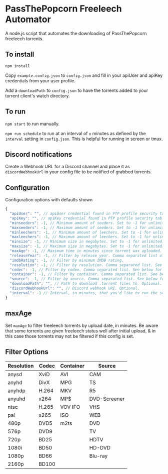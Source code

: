 # PassThePopcorn Freeleech Automator

A node.js script that automates the downloading of PassThePopcorn freeleech torrents.

## To install

`npm install`

Copy `example.config.json` to `config.json` and fill in your apiUser and apiKey credentials from your user profile.

Add a `downloadPath` to `config.json` to have the torrents added to your torrent client's watch directory.

## To run

`npm start` to run manually.

`npm run schedule` to run at an interval of `x` minutes as defined by the `interval` setting in `config.json`. This is helpful for running in screen or tmux.

## Discord notifications

Create a Webhook URL for a Discord channel and place it as `discordWebhookUrl` in your config file to be notified of grabbed torrents.

## Configuration

Configuration options with defaults shown

```javascript
{
  "apiUser": "", // apiUser credential found in PTP profile security tab.
  "apiKey": "", // apiKey credential found in PTP profile security tab.
  "minseeders": -1, // Minimum amount of seeders. Set to -1 for unlimited.
  "maxseeders": -1, // Maximum amount of seeders. Set to -1 for unlimited.
  "minleechers": -1, // Minimum amount of leechers. Set to -1 for unlimited.
  "maxleechers": -1, // Maximum amount of leechers. Set to -1 for unlimited.
  "minsize": -1, // Minimum size in megabytes. Set to -1 for unlimited.
  "maxsize": -1, // Maximum size in megabytes. Set to -1 for unlimited.
  "maxAge": -1, // Maximum time in minutes since torrent was uploaded. See below note.
  "releaseYear": -1, // Filter by release year. Comma separated list of years.
  "imdbRating": -1, // Filter by minimum IMDB rating.
  "resolution": -1, // Filter by resolution. Comma separated list. See below for possible values.
  "codec": -1, // Filter by codex. Comma separated list. See below for possible values.
  "container": -1, // Filter by container. Comma separated list. See below for possible values.
  "source": -1, // Filter by source. Comma separated list. See below for possible values.
  "downloadPath": "", // Path to download .torrent files to. Optional.
  "discordWebhookUrl": "", // Discord webhook URI. Optional.
  "interval": -1 // Interval, in minutes, that you'd like to run the script at. 
}
```

## maxAge

Set `maxAge` to filter freeleech torrents by upload date, in minutes. Be aware that some torrents are given freeleech status well after initial upload, & in this case those torrents may not be filtered if this config is set.

## Filter Options

| Resolution | Codec | Container | Source |
| --- | --- | --- | --- | 
|anysd|XviD|AVI|CAM|
|anyhd|DivX|MPG|TS|
|anyhdp|H.264|MKV|R5|
|anyuhd|x264|MP$|DVD-Screener|
|ntsc|H.265|VOV IFO|VHS|
|pal|x265|ISO|WEB|
|480p|DVD5|m2ts|DVD|
|576p|DVD9| |TV|
|720p|BD25| |HDTV|
|1080i|BD50| |HD-DVD|
|1080p|BD66| |Blu-ray|
|2160p|BD100| | |
